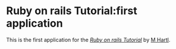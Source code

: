 # Ruby on rails Tutorial:first application

This is the first application for the [*Ruby on rails Tutorial*](
http://railstutorial.org/) by [M Hartl](http://michealhartl.com/).